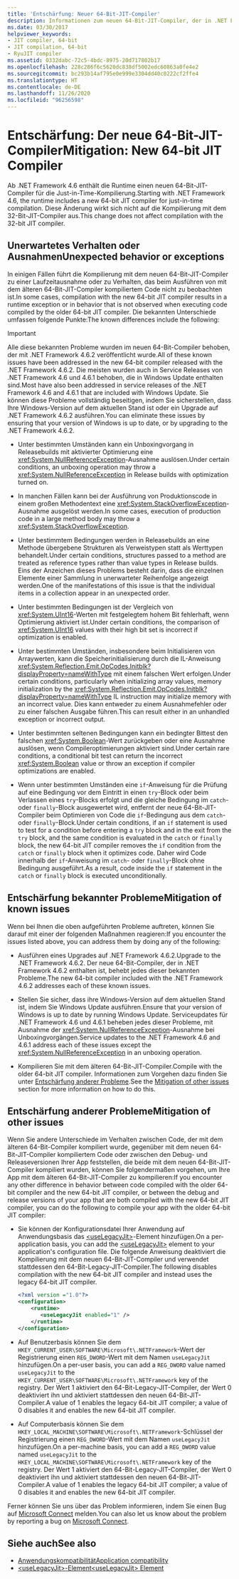 ```yaml
---
title: 'Entschärfung: Neuer 64-Bit-JIT-Compiler'
description: Informationen zum neuen 64-Bit-JIT-Compiler, der in .NET Framework 4.6 enthalten ist, sowie zu unerwartetem Verhalten oder Ausnahmen, die während der Kompilierung auftreten können.
ms.date: 03/30/2017
helpviewer_keywords:
- JIT compiler, 64-bit
- JIT compilation, 64-bit
- RyuJIT compiler
ms.assetid: 0332dabc-72c5-4bdc-8975-20d717802b17
ms.openlocfilehash: 228c286f6c5620dc838df5002edc60863a0fe4e2
ms.sourcegitcommit: bc293b14af795e0e999e3304dd40c0222cf2ffe4
ms.translationtype: HT
ms.contentlocale: de-DE
ms.lasthandoff: 11/26/2020
ms.locfileid: "96256598"
---
```

# <a name="mitigation-new-64-bit-jit-compiler"></a><span data-ttu-id="58636-103">Entschärfung: Der neue 64-Bit-JIT-Compiler</span><span class="sxs-lookup"><span data-stu-id="58636-103">Mitigation: New 64-bit JIT Compiler</span></span>

<span data-ttu-id="58636-104">Ab .NET Framework 4.6 enthält die Runtime einen neuen 64-Bit-JIT-Compiler für die Just-in-Time-Kompilierung.</span><span class="sxs-lookup"><span data-stu-id="58636-104">Starting with .NET Framework 4.6, the runtime includes a new 64-bit JIT compiler for just-in-time compilation.</span></span> <span data-ttu-id="58636-105">Diese Änderung wirkt sich nicht auf die Kompilierung mit dem 32-Bit-JIT-Compiler aus.</span><span class="sxs-lookup"><span data-stu-id="58636-105">This change does not affect compilation with the 32-bit JIT compiler.</span></span>  
  
## <a name="unexpected-behavior-or-exceptions"></a><span data-ttu-id="58636-106">Unerwartetes Verhalten oder Ausnahmen</span><span class="sxs-lookup"><span data-stu-id="58636-106">Unexpected behavior or exceptions</span></span>  

 <span data-ttu-id="58636-107">In einigen Fällen führt die Kompilierung mit dem neuen 64-Bit-JIT-Compiler zu einer Laufzeitausnahme oder zu Verhalten, das beim Ausführen von mit dem älteren 64-Bit-JIT-Compiler kompiliertem Code nicht zu beobachten ist.</span><span class="sxs-lookup"><span data-stu-id="58636-107">In some cases, compilation with the new 64-bit JIT compiler results in a runtime exception or in behavior that is not observed when executing code compiled by the older 64-bit JIT compiler.</span></span> <span data-ttu-id="58636-108">Die bekannten Unterschiede umfassen folgende Punkte:</span><span class="sxs-lookup"><span data-stu-id="58636-108">The known differences include the following:</span></span>  
  
> [!IMPORTANT]
> <span data-ttu-id="58636-109">Alle diese bekannten Probleme wurden im neuen 64-Bit-Compiler behoben, der mit .NET Framework 4.6.2 veröffentlicht wurde.</span><span class="sxs-lookup"><span data-stu-id="58636-109">All of these known issues have been addressed in the new 64-bit compiler released with the .NET Framework 4.6.2.</span></span> <span data-ttu-id="58636-110">Die meisten wurden auch in Service Releases von .NET Framework 4.6 und 4.6.1 behoben, die in Windows Update enthalten sind.</span><span class="sxs-lookup"><span data-stu-id="58636-110">Most have also been addressed in service releases of the .NET Framework 4.6 and 4.6.1 that are included with Windows Update.</span></span> <span data-ttu-id="58636-111">Sie können diese Probleme vollständig beseitigen, indem Sie sicherstellen, dass Ihre Windows-Version auf dem aktuellen Stand ist oder ein Upgrade auf .NET Framework 4.6.2 ausführen.</span><span class="sxs-lookup"><span data-stu-id="58636-111">You can eliminate these issues by ensuring that your version of Windows is up to date, or by upgrading to the .NET Framework 4.6.2.</span></span>  
  
- <span data-ttu-id="58636-112">Unter bestimmten Umständen kann ein Unboxingvorgang in Releasebuilds mit aktivierter Optimierung eine <xref:System.NullReferenceException>-Ausnahme auslösen.</span><span class="sxs-lookup"><span data-stu-id="58636-112">Under certain conditions, an unboxing operation may throw a <xref:System.NullReferenceException> in Release builds with optimization turned on.</span></span>  
  
- <span data-ttu-id="58636-113">In manchen Fällen kann bei der Ausführung von Produktionscode in einem großen Methodentext eine <xref:System.StackOverflowException>-Ausnahme ausgelöst werden.</span><span class="sxs-lookup"><span data-stu-id="58636-113">In some cases, execution of production code in a large method body may throw a <xref:System.StackOverflowException>.</span></span>  
  
- <span data-ttu-id="58636-114">Unter bestimmtem Bedingungen werden in Releasebuilds an eine Methode übergebene Strukturen als Verweistypen statt als Werttypen behandelt.</span><span class="sxs-lookup"><span data-stu-id="58636-114">Under certain conditions, structures passed to a method are treated as reference types rather than value types in Release builds.</span></span> <span data-ttu-id="58636-115">Eins der Anzeichen dieses Problems besteht darin, dass die einzelnen Elemente einer Sammlung in unerwarteter Reihenfolge angezeigt werden.</span><span class="sxs-lookup"><span data-stu-id="58636-115">One of the manifestations of this issue is that the individual items in a collection appear in an unexpected order.</span></span>  
  
- <span data-ttu-id="58636-116">Unter bestimmten Bedingungen ist der Vergleich von <xref:System.UInt16>-Werten mit festgelegtem hohem Bit fehlerhaft, wenn Optimierung aktiviert ist.</span><span class="sxs-lookup"><span data-stu-id="58636-116">Under certain conditions, the comparison of <xref:System.UInt16> values with their high bit set is incorrect if optimization is enabled.</span></span>  
  
- <span data-ttu-id="58636-117">Unter bestimmten Umständen, insbesondere beim Initialisieren von Arraywerten, kann die Speicherinitialisierung durch die IL-Anweisung <xref:System.Reflection.Emit.OpCodes.Initblk?displayProperty=nameWithType> mit einem falschen Wert erfolgen.</span><span class="sxs-lookup"><span data-stu-id="58636-117">Under certain conditions, particularly when initializing array values, memory initialization by the <xref:System.Reflection.Emit.OpCodes.Initblk?displayProperty=nameWithType> IL instruction may initialize memory with an incorrect value.</span></span> <span data-ttu-id="58636-118">Dies kann entweder zu einem Ausnahmefehler oder zu einer falschen Ausgabe führen.</span><span class="sxs-lookup"><span data-stu-id="58636-118">This can result either in an unhandled exception or incorrect output.</span></span>  
  
- <span data-ttu-id="58636-119">Unter bestimmten seltenen Bedingungen kann ein bedingter Bittest den falschen <xref:System.Boolean>-Wert zurückgeben oder eine Ausnahme auslösen, wenn Compileroptimierungen aktiviert sind.</span><span class="sxs-lookup"><span data-stu-id="58636-119">Under certain rare conditions, a conditional bit test can return the incorrect <xref:System.Boolean> value or throw an exception if compiler optimizations are enabled.</span></span>  
  
- <span data-ttu-id="58636-120">Wenn unter bestimmten Umständen eine `if`-Anweisung für die Prüfung auf eine Bedingung vor dem Eintritt in einen `try`-Block oder beim Verlassen eines `try`-Blocks erfolgt und die gleiche Bedingung im `catch`- oder `finally`-Block ausgewertet wird, entfernt der neue 64-Bit-JIT-Compiler beim Optimieren von Code die `if`-Bedingung aus dem `catch`- oder `finally`-Block.</span><span class="sxs-lookup"><span data-stu-id="58636-120">Under certain conditions, if an `if` statement is used to test for a condition before entering  a `try` block and in the exit from the `try` block, and the same condition is evaluated in the `catch` or `finally` block, the new 64-bit JIT compiler removes the `if` condition from the `catch` or `finally` block when it optimizes code.</span></span> <span data-ttu-id="58636-121">Daher wird Code innerhalb der `if`-Anweisung im `catch`- oder `finally`-Block ohne Bedingung ausgeführt.</span><span class="sxs-lookup"><span data-stu-id="58636-121">As a result, code inside the `if` statement in the `catch` or `finally` block is executed unconditionally.</span></span>  
  
<a name="General"></a>

## <a name="mitigation-of-known-issues"></a><span data-ttu-id="58636-122">Entschärfung bekannter Probleme</span><span class="sxs-lookup"><span data-stu-id="58636-122">Mitigation of known issues</span></span>  

 <span data-ttu-id="58636-123">Wenn bei Ihnen die oben aufgeführten Probleme auftreten, können Sie darauf mit einer der folgenden Maßnahmen reagieren:</span><span class="sxs-lookup"><span data-stu-id="58636-123">If you encounter the issues listed above, you can address them by doing any of the following:</span></span>  
  
- <span data-ttu-id="58636-124">Ausführen eines Upgrades auf .NET Framework 4.6.2.</span><span class="sxs-lookup"><span data-stu-id="58636-124">Upgrade to the .NET Framework 4.6.2.</span></span> <span data-ttu-id="58636-125">Der neue 64-Bit-Compiler, der in .NET Framework 4.6.2 enthalten ist, behebt jedes dieser bekannten Probleme.</span><span class="sxs-lookup"><span data-stu-id="58636-125">The new 64-bit compiler included with the .NET Framework 4.6.2 addresses each of these known issues.</span></span>  
  
- <span data-ttu-id="58636-126">Stellen Sie sicher, dass ihre Windows-Version auf dem aktuellen Stand ist, indem Sie Windows Update ausführen.</span><span class="sxs-lookup"><span data-stu-id="58636-126">Ensure that your version of Windows is up to date by running Windows Update.</span></span> <span data-ttu-id="58636-127">Serviceupdates für .NET Framework 4.6 und 4.6.1 beheben jedes dieser Probleme, mit Ausnahme der <xref:System.NullReferenceException>-Ausnahme bei Unboxingvorgängen.</span><span class="sxs-lookup"><span data-stu-id="58636-127">Service updates to the .NET Framework 4.6 and 4.6.1 address each of these issues except the <xref:System.NullReferenceException> in an unboxing operation.</span></span>  
  
- <span data-ttu-id="58636-128">Kompilieren Sie mit dem älteren 64-Bit-JIT-Compiler.</span><span class="sxs-lookup"><span data-stu-id="58636-128">Compile with the older 64-bit JIT compiler.</span></span> <span data-ttu-id="58636-129">Informationen zum Vorgehen dazu finden Sie unter [Entschärfung anderer Probleme](#Other).</span><span class="sxs-lookup"><span data-stu-id="58636-129">See the [Mitigation of other issues](#Other) section for more information on how to do this.</span></span>  
  
<a name="Other"></a>

## <a name="mitigation-of-other-issues"></a><span data-ttu-id="58636-130">Entschärfung anderer Probleme</span><span class="sxs-lookup"><span data-stu-id="58636-130">Mitigation of other issues</span></span>  

 <span data-ttu-id="58636-131">Wenn Sie andere Unterschiede im Verhalten zwischen Code, der mit dem älteren 64-Bit-Compiler kompiliert wurde, gegenüber mit dem neuen 64-Bit-JIT-Compiler kompiliertem Code oder zwischen den Debug- und Releaseversionen Ihrer App feststellen, die beide mit dem neuen 64-Bit-JIT-Compiler kompiliert wurden, können Sie folgendermaßen vorgehen, um Ihre App mit dem älteren 64-Bit-JIT-Compiler zu kompilieren:</span><span class="sxs-lookup"><span data-stu-id="58636-131">If you encounter any other difference in behavior between code compiled with the older 64-bit compiler and the new 64-bit JIT compiler, or between the debug and release versions of your app that are both compiled with the new 64-bit JIT compiler, you can do the following to compile your app with the older 64-bit JIT compiler:</span></span>  
  
- <span data-ttu-id="58636-132">Sie können der Konfigurationsdatei Ihrer Anwendung auf Anwendungsbasis das [\<useLegacyJit>](../configure-apps/file-schema/runtime/uselegacyjit-element.md)-Element hinzufügen.</span><span class="sxs-lookup"><span data-stu-id="58636-132">On a per-application basis, you can add the [\<useLegacyJit>](../configure-apps/file-schema/runtime/uselegacyjit-element.md) element to your application's configuration file.</span></span> <span data-ttu-id="58636-133">Die folgende Anweisung deaktiviert die Kompilierung mit dem neuen 64-Bit-JIT-Compiler und verwendet stattdessen den 64-Bit-Legacy-JIT-Compiler.</span><span class="sxs-lookup"><span data-stu-id="58636-133">The following disables compilation with the new 64-bit JIT compiler and instead uses the legacy 64-bit JIT compiler.</span></span>  
  
    ```xml  
    <?xml version ="1.0"?>  
    <configuration>  
        <runtime>  
           <useLegacyJit enabled="1" />  
        </runtime>  
    </configuration>  
    ```  
  
- <span data-ttu-id="58636-134">Auf Benutzerbasis können Sie dem `HKEY_CURRENT_USER\SOFTWARE\Microsoft\.NETFramework`-Wert der Registrierung einen `REG_DWORD`-Wert mit dem Namen `useLegacyJit` hinzufügen.</span><span class="sxs-lookup"><span data-stu-id="58636-134">On a per-user basis, you can add a `REG_DWORD` value named `useLegacyJit` to the `HKEY_CURRENT_USER\SOFTWARE\Microsoft\.NETFramework` key of the registry.</span></span> <span data-ttu-id="58636-135">Der Wert 1 aktiviert den 64-Bit-Legacy-JIT-Compiler, der Wert 0 deaktiviert ihn und aktiviert stattdessen den neuen 64-Bit-JIT-Compiler.</span><span class="sxs-lookup"><span data-stu-id="58636-135">A value of 1 enables the legacy 64-bit JIT compiler; a value of 0 disables it and enables the new 64-bit JIT compiler.</span></span>  
  
- <span data-ttu-id="58636-136">Auf Computerbasis können Sie dem `HKEY_LOCAL_MACHINE\SOFTWARE\Microsoft\.NETFramework`-Schlüssel der Registrierung einen `REG_DWORD`-Wert mit dem Namen `useLegacyJit` hinzufügen.</span><span class="sxs-lookup"><span data-stu-id="58636-136">On a per-machine basis, you can add a `REG_DWORD` value named `useLegacyJit` to the `HKEY_LOCAL_MACHINE\SOFTWARE\Microsoft\.NETFramework` key of the registry.</span></span> <span data-ttu-id="58636-137">Der Wert 1 aktiviert den 64-Bit-Legacy-JIT-Compiler, der Wert 0 deaktiviert ihn und aktiviert stattdessen den neuen 64-Bit-JIT-Compiler.</span><span class="sxs-lookup"><span data-stu-id="58636-137">A value of 1 enables the legacy 64-bit JIT compiler; a value of 0 disables it and enables the new 64-bit JIT compiler.</span></span>  
  
 <span data-ttu-id="58636-138">Ferner können Sie uns über das Problem informieren, indem Sie einen Bug auf [Microsoft Connect](https://connect.microsoft.com/VisualStudio) melden.</span><span class="sxs-lookup"><span data-stu-id="58636-138">You can also let us know about the problem by reporting a bug on [Microsoft Connect](https://connect.microsoft.com/VisualStudio).</span></span>  
  
## <a name="see-also"></a><span data-ttu-id="58636-139">Siehe auch</span><span class="sxs-lookup"><span data-stu-id="58636-139">See also</span></span>

- [<span data-ttu-id="58636-140">Anwendungskompatibilität</span><span class="sxs-lookup"><span data-stu-id="58636-140">Application compatibility</span></span>](application-compatibility.md)
- [<span data-ttu-id="58636-141">\<useLegacyJit>-Element</span><span class="sxs-lookup"><span data-stu-id="58636-141">\<useLegacyJit> Element</span></span>](../configure-apps/file-schema/runtime/uselegacyjit-element.md)

